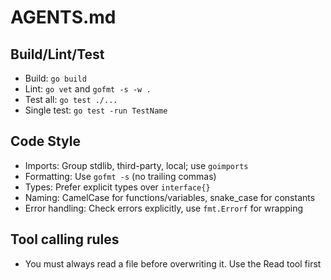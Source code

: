 # AGENTS.md

## Build/Lint/Test
- Build: `go build`
- Lint: `go vet` and `gofmt -s -w .`
- Test all: `go test ./...`
- Single test: `go test -run TestName`

## Code Style
- Imports: Group stdlib, third-party, local; use `goimports`
- Formatting: Use `gofmt -s` (no trailing commas)
- Types: Prefer explicit types over `interface{}`
- Naming: CamelCase for functions/variables, snake_case for constants
- Error handling: Check errors explicitly, use `fmt.Errorf` for wrapping

## Tool calling rules
- You must always read a file before overwriting it. Use the Read tool first

